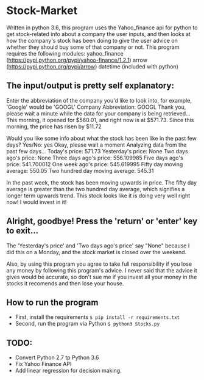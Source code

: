 # Stock-Market
Written in python 3.6, this program uses the Yahoo_finance api for python to get stock-related info about a company the user inputs, and then looks at how the company's stock has been doing to give the user advice on whether they should buy some of that company or not.
This program requires the following modules:
yahoo_finance (https://pypi.python.org/pypi/yahoo-finance/1.2.1)
arrow (https://pypi.python.org/pypi/arrow)
datetime (included with python)

The input/output is pretty self explanatory:
-------------------------------
Enter the abbreviation of the company you'd like to look into, for example, 'Google' would be 'GOOGL'
Company Abbreviation: GOOGL
Thank you, please wait a minute while the data for your company is being retrieved...
This morning, it opened for $560.01, and right now is at $571.73.
Since this morning, the price has risen by $11.72

Would you like some info about what the stock has been like in the past few days? Yes/No: yes
Okay, please wait a moment
Analyzing data from the past few days...
Today's price: 571.73
Yesterday's price: None
Two days ago's price: None
Three days ago's price: 556.109985
Five days ago's price: 541.700012
One week ago's price: 545.619995
Fifty day moving average: 550.05
Two hundred day moving average: 545.31

In the past week, the stock has been moving upwards in price.
The fifty day average is greater than the two hundred day average, which signifies a longer term upwards trend.
This stock looks like it is doing very well right now! I would invest in it!

Alright, goodbye!
Press the 'return' or 'enter' key to exit...
-------------------------------
The 'Yesterday's price' and 'Two days ago's price' say "None" because I did this on a Monday, and the stock market is closed over the weekend.

Also, by using this program you agree to take full responsibility if you lose any money by following this program's advice. I never said that the advice it gives would be accurate, so don't sue me if you invest all your money in the stocks it recomends and then lose your house.

## How to run the program
- First, install the requirements 
`$ pip install -r requirements.txt`
- Second, run the program via Python
`$ python3 Stocks.py`

## TODO:
- Convert Python 2.7 tp Python 3.6
- Fix Yahoo Finance API
- Add linear regression for decision making.